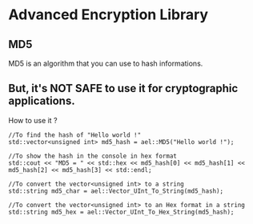 Advanced Encryption Library
===========================

MD5
---

MD5 is an algorithm that you can use to hash informations.

But, it's NOT SAFE to use it for cryptographic applications.
------------------------------------------------------------

How to use it ?

    //To find the hash of "Hello world !"
    std::vector<unsigned int> md5_hash = ael::MD5("Hello world !");
    
    //To show the hash in the console in hex format
    std::cout << "MD5 = " << std::hex << md5_hash[0] << md5_hash[1] << md5_hash[2] << md5_hash[3] << std::endl;
    
    //To convert the vector<unsigned int> to a string
    std::string md5_char = ael::Vector_UInt_To_String(md5_hash);
    
    //To convert the vector<unsigned int> to an Hex format in a string
    std::string md5_hex = ael::Vector_UInt_To_Hex_String(md5_hash);
